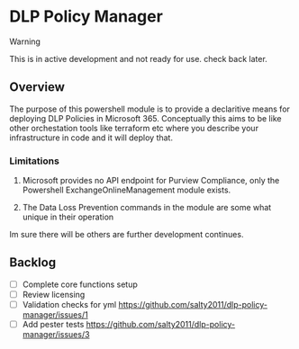 ﻿# DLP Policy Manager

> [!WARNING]
> This is in active development and not ready for use. check back later.

## Overview
The purpose of this powershell module is to provide a declaritive means for deploying DLP Policies in Microsoft 365. Conceptually this aims to be like other orchestation tools like terraform etc where you describe your infrastructure in code and it will deploy that.

### Limitations
1. Microsoft provides no API endpoint for Purview Compliance, only the Powershell ExchangeOnlineManagement module exists.

2. The Data Loss Prevention commands in the module are some what unique in their operation

Im sure there will be others are further development continues.

## Backlog

- [ ] Complete core functions setup
- [ ] Review licensing
- [ ] Validation checks for yml https://github.com/salty2011/dlp-policy-manager/issues/1
- [ ] Add pester tests https://github.com/salty2011/dlp-policy-manager/issues/3